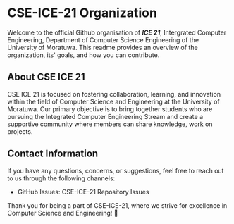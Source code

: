 
# CSE-ICE-21 Organization

Welcome to the official Github organisation of _**ICE 21**_, Intergrated Computer Engineering, Department of Computer Science Engineering of the University of Moratuwa. This readme provides an overview of the organization, its' goals, and how you can contribute.

## About CSE ICE 21

CSE ICE 21 is focused on fostering collaboration, learning, and innovation within the field of Computer Science and Engineering at the University of Moratuwa. Our primary objective is to bring together students who are pursuing the Integrated Computer Engineering Stream and create a supportive community where members can share knowledge, work on projects.

## Contact Information

If you have any questions, concerns, or suggestions, feel free to reach out to us through the following channels:

-   GitHub Issues: CSE-ICE-21 Repository Issues

Thank you for being a part of CSE-ICE-21, where we strive for excellence in Computer Science and Engineering! 🚀
